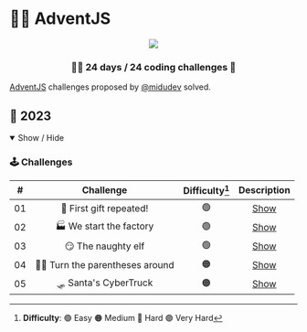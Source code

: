# 🎅🎄 AdventJS

<p align="center"> 
  <img src=https://i.imgur.com/ek7czrD.png/>
</p>

<h3 align="center">🧑‍🚀 24 days / 24 coding challenges 🚀</h3>

[AdventJS](https://adventjs.dev/) challenges proposed by [@midudev](https://midu.dev/) solved.

## 🤖 2023

<details open>

<summary>Show / Hide</summary>

### 🕹️ Challenges

|  #  |           Challenge            | Difficulty[^1] |                  Description                   |
| :-: | :----------------------------: | :------------: | :--------------------------------------------: |
| 01  |    🎁 First gift repeated!     |       🟢       | [Show](https://adventjs.dev/challenges/2023/1) |
| 02  |    🏭 We start the factory     |       🟢       | [Show](https://adventjs.dev/challenges/2023/2) |
| 03  |       😏 The naughty elf       |       🟢       | [Show](https://adventjs.dev/challenges/2023/3) |
| 04  | 😵‍💫 Turn the parentheses around |       🟠       | [Show](https://adventjs.dev/challenges/2023/4) |
| 05  |     🛷 Santa's CyberTruck      |       🟠       | [Show](https://adventjs.dev/challenges/2023/5) |

[^1]: **Difficulty**: 🟢 Easy 🟠 Medium 🔴 Hard 🟣 Very Hard

</details>
